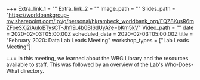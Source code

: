 +++
Extra_link_1 = ""
Extra_link_2 = ""
Image_path = ""
Slides_path = "https://worldbankgroup-my.sharepoint.com/:p:/g/personal/hkrambeck_worldbank_org/EQZ8KusR6mZFoeSXj2iAuloBTysCT-Jhfl9_4b0BI6dUyA?e=bKm5kV"
Video_path = ""
date = 2020-02-03T05:00:00Z
scheduled_date = 2020-02-03T05:00:00Z
title = "February 2020: Data Lab Leads Meeting"
workshop_types = ["Lab Leads Meeting"]

+++
In this meeting, we learned about the WBG Library and the resources available to staff.  This was followed by an overview of the Lab's Who-Does-What directory. 